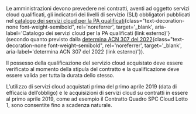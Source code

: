 Le amministrazioni devono prevedere nei contratti, aventi ad oggetto servizi cloud qualificati, gli indicatori dei livelli di servizio (SLI) obbligatori pubblicati nel [catalogo dei servizi cloud per la PA qualificati](https://catalogocloud.acn.gov.it){class="text-decoration-none font-weight-semibold", rel='noreferrer', target='_blank', aria-label='Catalogo dei servizi cloud per la PA qualificati (link esterno)'}
(secondo quanto previsto dalla [determina ACN 307 del 2022](https://assets.innovazione.gov.it/1642694131-det_307_cloud_ulteriorilerqc_20220118.pdf){class="text-decoration-none font-weight-semibold", rel='noreferrer', target='_blank', aria-label='determina ACN 307 del 2022 (link esterno)'}).

Il possesso della qualificazione del servizio cloud acquistato deve essere verificato al momento della stipula del contratto e la qualificazione deve essere valida per tutta la durata dello stesso.

L’utilizzo di servizi cloud acquistati prima del primo aprile 2019 (data di efficacia dell’obbligo) e le acquisizioni di servizi cloud su contratti in essere al primo aprile 2019, come ad esempio il Contratto Quadro SPC Cloud Lotto 1, sono consentite fino a scadenza naturale.

